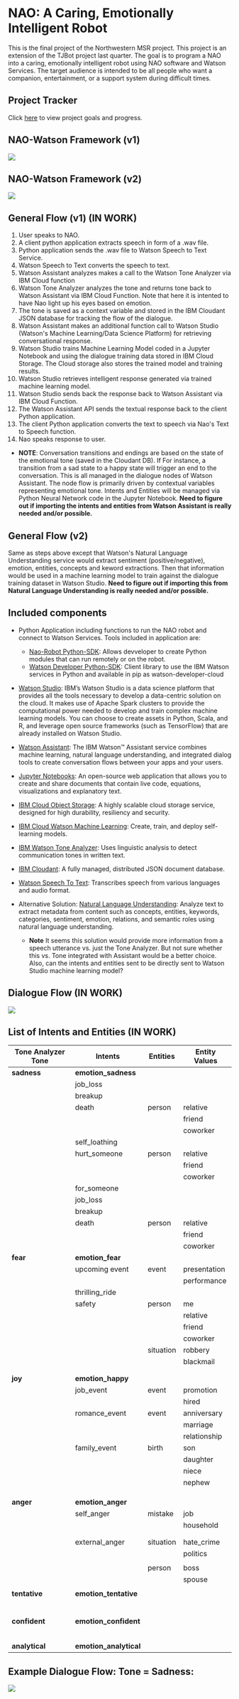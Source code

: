 # NAO: A Caring, Emotionally Intelligent Robot

This is the final project of the Northwestern MSR project. This project is an extension of the TJBot project last quarter. The goal is to program a NAO into a caring, emotionally intelligent robot using NAO software and Watson Services. The target audience is intended to be all people who want a companion, entertainment, or a support system during difficult times.


## Project Tracker

 Click [here](./PROGRESS.MD) to view project goals and progress. 

 ## NAO-Watson Framework (v1)

 ![](images/NAO_Watson_Architecture.png)

 ## NAO-Watson Framework (v2)

 ![](images/NAO_Watson_Architecture_v2.png)

 ## General Flow (v1) (IN WORK)

1. User speaks to NAO.
2. A client python application extracts speech in form of a .wav file. 
3. Python application sends the .wav file to Watson Speech to Text Service.
4. Watson Speech to Text converts the speech to text.
5. Watson Assistant analyzes makes a call to the Watson Tone Analyzer via IBM Cloud function
6. Watson Tone Analyzer analyzes the tone and returns tone back to Watson Assistant via IBM Cloud Function. Note that here it is intented to have Nao light up his eyes based on emotion. 
7. The tone is saved as a context variable and stored in the IBM Cloudant JSON database for tracking the flow of the dialogue. 
8. Watson Assistant makes an additional function call to Watson Studio (Watson's Machine Learning/Data Science Platform) for retrieving conversational response. 
9. Watson Studio trains Machine Learning Model coded in a Jupyter Notebook and using the dialogue training data stored in IBM Cloud Storage. The Cloud storage also stores the trained model and training results.
10. Watson Studio retrieves intelligent response generated via trained machine learning model. 
11. Watson Studio sends back the response back to Watson Assistant via IBM Cloud Function. 
12. The Watson Assistant API sends the textual response back to the client Python application.
13. The client Python application converts the text to speech via Nao's Text to Speech function. 
14. Nao speaks response to user. 
  * **NOTE**: Conversation transitions and endings are based on the state of the emotional tone (saved in the Cloudant DB). If For instance, a transition from a sad state to a happy state will trigger an end to the conversation. This is all managed in the dialogue nodes of Watson Assistant. The node flow is primarily driven by contextual variables representing emotional tone. Intents and Entities will be managed via Python Neural Network code in the Jupyter Notebook. **Need to figure out if importing the intents and entities from Watson Assistant is really needed and/or possible.**


 ## General Flow (v2)
 Same as steps above except that Watson's Natural Language Understanding service would extract sentiment (positive/negative), emotion, entities, concepts and keword extractions. Then that information would be used in a machine learning model to train against the dialogue training dataset in Watson Studio. **Need to figure out if importing this from Natural Language Understanding is really needed and/or possible.**

## Included components

* Python Application including functions to run the NAO robot and connect to Watson Services. Tools included in application are:
  * [Nao-Robot Python-SDK](http://doc.aldebaran.com/2-1/dev/python/index.html): Allows devveloper to create Python modules that can run remotely or on the robot.
  * [Watson Developer Python-SDK](https://github.com/watson-developer-cloud/python-sdk): Client library to use the IBM Watson services in Python and available in pip as watson-developer-cloud

* [Watson Studio](https://cloud.ibm.com/cloud/watson-studio): IBM’s Watson Studio is a data science platform that provides all the tools necessary to develop a data-centric solution on the cloud. It makes use of Apache Spark clusters to provide the computational power needed to develop and train complex machine learning models. You can choose to create assets in Python, Scala, and R, and leverage open source frameworks (such as TensorFlow) that are already installed on Watson Studio. 

* [Watson Assistant](https://cloud.ibm.com/apidocs/assistant): The IBM Watson™ Assistant service combines machine learning, natural language understanding, and integrated dialog tools to create conversation flows between your apps and your users.

* [Jupyter Notebooks](https://jupyter.org/): An open-source web application that allows you to create and share documents that contain live code, equations, visualizations and explanatory text.

* [IBM Cloud Object Storage](https://www.ibm.com/cloud/object-storage?cm_mmc=Search_Google-_-Hybrid+Cloud_Cloud+Platform+Digital-_-WW_NA-_-ibm%20cloud%20storage_e&cm_mmca1=000016GC&cm_mmca2=10007090&cm_mmca7=9021485&cm_mmca8=kwd-358437825807&cm_mmca9=_k_EAIaIQobChMI96b1oJjr4wIVhJ6fCh0wYAm5EAAYASAAEgILTvD_BwE_k_&cm_mmca10=317209285678&cm_mmca11=e&gclid=EAIaIQobChMI96b1oJjr4wIVhJ6fCh0wYAm5EAAYASAAEgILTvD_BwE): A highly scalable cloud storage service, designed for high durability, resiliency and security.

* [IBM Cloud Watson Machine Learning](https://dataplatform.cloud.ibm.com/docs/content/wsj/analyze-data/ml-overview.html): Create, train, and deploy self-learning models.

* [IBM Watson Tone Analyzer](https://cloud.ibm.com/apidocs/tone-analyzer): Uses linguistic analysis to detect communication tones in written text.

* [IBM Cloudant](https://www.ibm.com/cloud/cloudant): A fully managed, distributed JSON document database.

* [Watson Speech To Text](https://www.google.com/search?ei=4oBIXZj2Dca4tQavgL24CQ&q=watson+speech+to+text+API&oq=watson+speech+to+text+API&gs_l=psy-ab.3..0l4j0i22i30l6.2150.2538..2781...0.0..0.89.319.4......0....1..gws-wiz.......0i71j0i67.vwnvoEZLDS0&ved=&uact=5): Transcribes speech from various languages and audio format.

* Alternative Solution: [Natural Language Understanding](https://www.ibm.com/cloud/watson-natural-language-understanding): Analyze text to extract metadata from content such as concepts, entities, keywords, categories, sentiment, emotion, relations, and semantic roles using natural language understanding. 
  * **Note** It seems this solution would provide more information from a speech utterance vs. just the Tone Analyzer. But not sure whether this vs. Tone integrated with Assistant would be a better choice. Also, can the intents and entities sent to be directly sent to Watson Studio machine learning model?

## Dialogue Flow (IN WORK)
![](images/nao_dialogue.png)


## List of Intents and Entities (IN WORK)

|  **Tone Analyzer Tone** | **Intents** | **Entities** | **Entity Values** |
| --- | --- | --- | --- |
|  **sadness** | **emotion_sadness** |  |  |
|   | job_loss |  |  |
|   | breakup |  |  |
|   | death | person | relative |
|   |  |  | friend |
|   |  |  | coworker |
|   | self_loathing |  |  |
|   | hurt_someone | person | relative |
|   |  |  | friend |
|   |  |  | coworker |
|   | for_someone |  |  |
|   | job_loss |  |  |
|   | breakup |  |  |
|   | death | person | relative |
|   |  |  | friend |
|   |  |  | coworker |
|  **fear** | **emotion_fear** |  |  |
|   | upcoming event | event | presentation |
|   |  |  | performance |
|   | thrilling_ride |  |  |
|   | safety | person | me |
|   |  |  | relative |
|   |  |  | friend |
|   |  |  | coworker |
|   |  | situation | robbery |
|   |  |  | blackmail |
|   |  |  |  |
|   |  |  |  |
|  **joy** | **emotion_happy** |  |  |
|   | job_event | event | promotion |
|   |  |  | hired |
|   | romance_event | event | anniversary |
|   |  |  | marriage |
|   |  |  | relationship |
|   | family_event | birth | son |
|   |  |  | daughter |
|   |  |  | niece |
|   |  |  | nephew |
|   |  |  |  |
|   |  |  |  |
|   |  |  |  |
|  **anger** | **emotion_anger** |  |  |
|   | self_anger | mistake | job |
|   |  |  | household |
|   |  |  |  |
|   |  |  |  |
|   | external_anger | situation | hate_crime |
|   |  |  | politics |
|   |  |  |  |
|   |  | person | boss |
|   |  |  | spouse |
|   |  |  |  |
|  **tentative** | **emotion_tentative** |  |  |
|   |  |  |  |
|   |  |  |  |
|   |  |  |  |
|   |  |  |  |
|   |  |  |  |
|   |  |  |  |
|  **confident** | **emotion_confident** |  |  |
|   |  |  |  |
|   |  |  |  |
|   |  |  |  |
|   |  |  |  |
|   |  |  |  |
|  **analytical** | **emotion_analytical** |  |  |


## Example Dialogue Flow: Tone = Sadness:

 ![](images/flow1.jpg)






